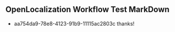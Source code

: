 ## OpenLocalization Workflow Test MarkDown
* aa754da9-78e8-4123-91b9-11115ac2803c thanks!

<!--HONumber=Jul16_HO2-->


